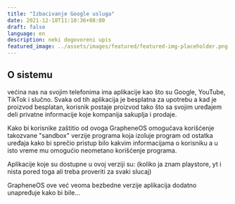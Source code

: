 ```yaml
---
title: "Izbacivanje Google usluga"
date: 2021-12-18T11:10:36+08:00
draft: false
language: en
description: neki dogovoreni upis
featured_image: ../assets/images/featured/featured-img-placeholder.png
---
```


## O sistemu

većina nas na svojim telefonima ima aplikacije kao što su Google, YouTube, TikTok i slučno. Svaka od tih aplikacija je besplatna za upotrebu a kad je proizvod besplatan, korisnik postaje proizvod tako što sa svojim uređajem deli privatne informacije koje kompanija sakuplja i prodaje.

Kako bi korisnike zaštitio od ovoga GrapheneOS omogućava korišćenje takozvane "sandbox" verzije programa koja izoluje program od ostatka uređaja kako bi sprečio pristup bilo kakvim informacijama o korisniku a u isto vreme mu omogućio neometano korišćenje programa.

Aplikacije koje su dostupne u ovoj verziji su: (koliko ja znam playstore, yt i nista pored toga ali treba proveriti za svaki slucaj)

GrapheneOS ove već veoma bezbedne verzije aplikacija dodatno unapređuje kako bi bile...
